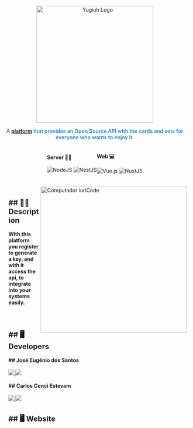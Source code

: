 <p align="center">
    <a href="https://www.pngkit.com/view/u2q8r5r5u2o0t4i1_yugioh-logo-yu-gi-oh-png/" target="_blank">
      <img src="https://www.pngkit.com/png/full/71-713310_yugioh-logo-yu-gi-oh-png.png" width="320" alt="Yugioh Logo" /> 
    </a>
  </p>

  <div style="text-align: center;">
    <span style="font-weight: 600; color: #2087CB;">
          A <a href="http://nodejs.org" target="_blank">platform</a> that provides an Open Source API with the cards and sets for everyone who wants to enjoy it.
    </span>
  </div>

  <br>
  <br>

  
  <div style="display: flex; align-items: center; justify-content: center;">
    <div>
        <div><strong> Server 👨‍🏭 </strong></div>
        <br>
        <div>
            <img alt="NodeJS" src="https://img.shields.io/badge/node.js%20-%2343853D.svg?&style=for-the-badge&logo=node.js&logoColor=white"/>
            <img alt="NestJS" src="https://img.shields.io/badge/nestjs%20-%23E0234E.svg?&style=for-the-badge&logo=nestjs&logoColor=white" />
        </div>
    </div>
    <br>
    <div>
        <div><strong> Web 💻 </strong></div>
        <br>
        <div>
            <img alt="Vue.js" src="https://img.shields.io/badge/vuejs%20-%2335495e.svg?&style=for-the-badge&logo=vue.js&logoColor=%234FC08D"/>
            <img alt="NuxtJS" src="https://img.shields.io/badge/NuxtJS-2F495E.svg?&style=for-the-badge&logo=nuxt.js&logoColor=white"/>
        </div>
    </div>
  </div>
  <br>
  <br>
  <div>
    <img src="https://raw.githubusercontent.com/MicaelliMedeiros/micaellimedeiros/master/image/computer-illustration.png" min-width="400px" max-width="400px" width="400px" align="right" alt="Computador iuriCode">
  </div> 
  <br >
  <div style="padding: 1rem">
    <div>
        <strong style="font-size: 20px;">## 👨‍💻 Description</strong>
        <br>
        <br>
        <strong>With this platform you register to generate a key, and with it access the api, to integrate into your systems easily. </strong>
    </div>
    <br >
    <br >
    <div style="margin-top: 2rem;">
        <strong style="font-size: 20px;">## 🖥 Developers</strong>
        <br>
        <br>
        <div><strong>## José Eugênio dos Santos</strong></div>
        <br>
        <sub>
        <a href="https://www.linkedin.com/in/j-eugenio/" target="_blank">
            <img src="https://img.shields.io/badge/linkedin-%230077B5.svg?&style=for-the-badge&logo=linkedin&logoColor=white&theme=dark" />
        </a> 
        <a href="https://github.com/J-Eugenio" target="_blank">
            <img src="https://img.shields.io/badge/Github-black?&style=for-the-badge&logo=Github&logoColor=white&theme=dark">
        </a>
        </sub>
        <br>
        <br>
        <div><strong>## Carlos Cenci Estevam</strong></div>
        <br>
        <sub>
            <a href="https://www.linkedin.com/in/carlos-cenci-5771921b1/" target="_blank">
                <img src="https://img.shields.io/badge/linkedin-%230077B5.svg?&style=for-the-badge&logo=linkedin&logoColor=white&theme=dark" />
            </a> 
            <a href="https://github.com/carloscenci" target="_blank">
                <img src="https://img.shields.io/badge/Github-black?&style=for-the-badge&logo=Github&logoColor=white&theme=dark">
            </a> 
        </sub>
    </div>
    <div style="margin-top: 2rem;">
        <strong style="font-size: 20px;">## 🖥 Website</strong>
    </div>
  </div>

  
